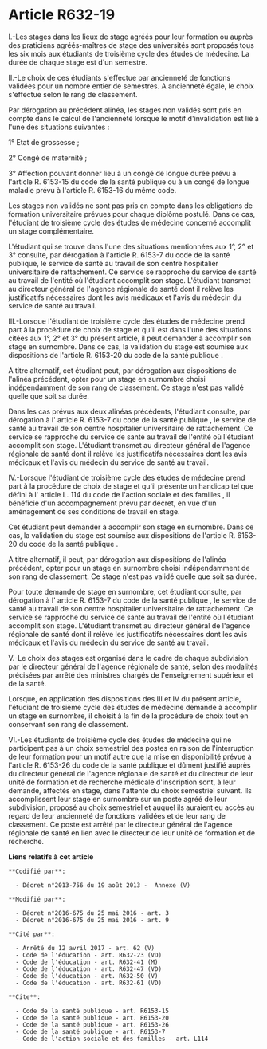# Article R632-19

I.-Les stages dans les lieux de stage agréés pour leur formation ou auprès des praticiens agréés-maîtres de stage des
universités sont proposés tous les six mois aux étudiants de troisième cycle des études de médecine. La durée de chaque stage
est d'un semestre. 

II.-Le choix de ces étudiants s'effectue par ancienneté de fonctions validées pour un nombre entier de semestres. A
ancienneté égale, le choix s'effectue selon le rang de classement. 

Par dérogation au précédent alinéa, les stages non validés sont pris en compte dans le calcul de l'ancienneté lorsque le
motif d'invalidation est lié à l'une des situations suivantes : 

1° Etat de grossesse ; 

2° Congé de maternité ; 

3° Affection pouvant donner lieu à un congé de longue durée prévu à l'article R. 6153-15 du code de la santé publique ou à un
congé de longue maladie prévu à l'article R. 6153-16 du même code. 

Les stages non validés ne sont pas pris en compte dans les obligations de formation universitaire prévues pour chaque diplôme
postulé. Dans ce cas, l'étudiant de troisième cycle des études de médecine concerné accomplit un stage complémentaire. 

L'étudiant qui se trouve dans l'une des situations mentionnées aux 1°, 2° et 3° consulte, par dérogation à l'article R.
6153-7 du code de la santé publique, le service de santé au travail de son centre hospitalier universitaire de rattachement.
Ce service se rapproche du service de santé au travail de l'entité où l'étudiant accomplit son stage. L'étudiant transmet au
directeur général de l'agence régionale de santé dont il relève les justificatifs nécessaires dont les avis médicaux et
l'avis du médecin du service de santé au travail. 

III.-Lorsque l'étudiant de troisième cycle des études de médecine prend part à la procédure de choix de stage et qu'il est
dans l'une des situations citées aux 1°, 2° et 3° du présent article, il peut demander à accomplir son stage en surnombre.
Dans ce cas, la validation du stage est soumise aux 
dispositions de l'article R. 6153-20 du code de la santé publique
. 

A titre alternatif, cet étudiant peut, par dérogation aux dispositions de l'alinéa précédent, opter pour un stage en
surnombre choisi indépendamment de son rang de classement. Ce stage n'est pas validé quelle que soit sa durée. 

Dans les cas prévus aux deux alinéas précédents, l'étudiant consulte, par dérogation à l'
article R. 6153-7 du code de la santé publique
, le service de santé au travail de son centre hospitalier universitaire de rattachement. Ce service se rapproche du service
de santé au travail de l'entité où l'étudiant accomplit son stage. L'étudiant transmet au directeur général de l'agence
régionale de santé dont il relève les justificatifs nécessaires dont les avis médicaux et l'avis du médecin du service de
santé au travail. 

IV.-Lorsque l'étudiant de troisième cycle des études de médecine prend part à la procédure de choix de stage et qu'il
présente un handicap tel que défini à l'
article L. 114 du code de l'action sociale et des familles
, il bénéficie d'un accompagnement prévu par décret, en vue d'un aménagement de ses conditions de travail en stage. 

Cet étudiant peut demander à accomplir son stage en surnombre. Dans ce cas, la validation du stage est soumise aux 
dispositions de l'article R. 6153-20 du code de la santé publique
. 

A titre alternatif, il peut, par dérogation aux dispositions de l'alinéa précédent, opter pour un stage en surnombre choisi
indépendamment de son rang de classement. Ce stage n'est pas validé quelle que soit sa durée. 

Pour toute demande de stage en surnombre, cet étudiant consulte, par dérogation à l'
article R. 6153-7 du code de la santé publique
, le service de santé au travail de son centre hospitalier universitaire de rattachement. Ce service se rapproche du service
de santé au travail de l'entité où l'étudiant accomplit son stage. L'étudiant transmet au directeur général de l'agence
régionale de santé dont il relève les justificatifs nécessaires dont les avis médicaux et l'avis du médecin du service de
santé au travail. 

V.-Le choix des stages est organisé dans le cadre de chaque subdivision par le directeur général de l'agence régionale de
santé, selon des modalités précisées par arrêté des ministres chargés de l'enseignement supérieur et de la santé. 

Lorsque, en application des dispositions des III et IV du présent article, l'étudiant de troisième cycle des études de
médecine demande à accomplir un stage en surnombre, il choisit à la fin de la procédure de choix tout en conservant son rang
de classement. 

VI.-Les étudiants de troisième cycle des études de médecine qui ne participent pas à un choix semestriel des postes en raison
de l'interruption de leur formation pour un motif autre que la mise en disponibilité prévue à l'article R. 6153-26 du code de
la santé publique et dûment justifié auprès du directeur général de l'agence régionale de santé et du directeur de leur unité
de formation et de recherche médicale d'inscription sont, à leur demande, affectés en stage, dans l'attente du choix
semestriel suivant. Ils accomplissent leur stage en surnombre sur un poste agréé de leur subdivision, proposé au choix
semestriel et auquel ils auraient eu accès au regard de leur ancienneté de fonctions validées et de leur rang de classement.
Ce poste est arrêté par le directeur général de l'agence régionale de santé en lien avec le directeur de leur unité de
formation et de recherche.

**Liens relatifs à cet article**

	**Codifié par**:

	  - Décret n°2013-756 du 19 août 2013 -  Annexe (V)

	**Modifié par**:

	  - Décret n°2016-675 du 25 mai 2016 - art. 3
	  - Décret n°2016-675 du 25 mai 2016 - art. 9

	**Cité par**:

	  - Arrêté du 12 avril 2017 - art. 62 (V)
	  - Code de l'éducation - art. R632-23 (VD)
	  - Code de l'éducation - art. R632-41 (M)
	  - Code de l'éducation - art. R632-47 (VD)
	  - Code de l'éducation - art. R632-50 (V)
	  - Code de l'éducation - art. R632-61 (VD)

	**Cite**:

	  - Code de la santé publique - art. R6153-15
	  - Code de la santé publique - art. R6153-20
	  - Code de la santé publique - art. R6153-26
	  - Code de la santé publique - art. R6153-7
	  - Code de l'action sociale et des familles - art. L114
